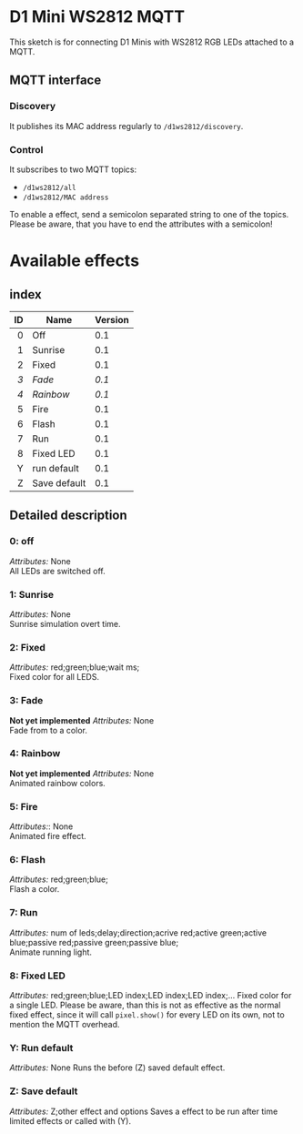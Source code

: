 # D1 Mini WS2812 MQTT
This sketch is for connecting D1 Minis with WS2812 RGB LEDs attached to a MQTT.

## MQTT interface
### Discovery
It publishes its MAC address regularly to `/d1ws2812/discovery`.

### Control
It subscribes to two MQTT topics:
* `/d1ws2812/all`
* `/d1ws2812/MAC address`

To enable a effect, send a semicolon separated string to one of the topics. Please be aware, that you have to end the attributes with a semicolon!

# Available effects
## index
| ID | Name         | Version |
|---:|--------------|---------|
|  0 | Off          | 0.1     |
|  1 | Sunrise      | 0.1     |
|  2 | Fixed        | 0.1     |
| *3*| *Fade*       | *0.1*   |
| *4*|*Rainbow*     | *0.1*   |
|  5 | Fire         | 0.1     |
|  6 | Flash        | 0.1     |
|  7 | Run          | 0.1     |
|  8 | Fixed LED    | 0.1     |
|  Y | run default  | 0.1     |
|  Z | Save default | 0.1     |


## Detailed description
### 0: off
*Attributes:* None  
All LEDs are switched off.

### 1: Sunrise
*Attributes:* None  
Sunrise simulation overt time.

### 2: Fixed
*Attributes:*  red;green;blue;wait ms;  
Fixed color for all LEDS.

### 3: Fade
**Not yet implemented**
*Attributes:* None  
Fade from to a color.

### 4: Rainbow
**Not yet implemented**
*Attributes:* None  
Animated rainbow colors.

### 5: Fire
*Attributes:*: None  
Animated fire effect.

### 6: Flash
*Attributes:* red;green;blue;  
Flash a color.

### 7: Run
*Attributes:* num of leds;delay;direction;acrive red;active green;active blue;passive red;passive green;passive blue;  
Animate running light.

### 8: Fixed LED
*Attributes:* red;green;blue;LED index;LED index;LED index;...
Fixed color for a single LED. Please be aware, than this is not as effective as the normal fixed effect, since it will call `pixel.show()` for every LED on its own, not to mention the MQTT overhead.

### Y: Run default
*Attributes:* None
Runs the before (Z) saved default effect.

### Z: Save default
*Attributes:* Z;other effect and options
Saves a effect to be run after time limited effects or called with (Y).
